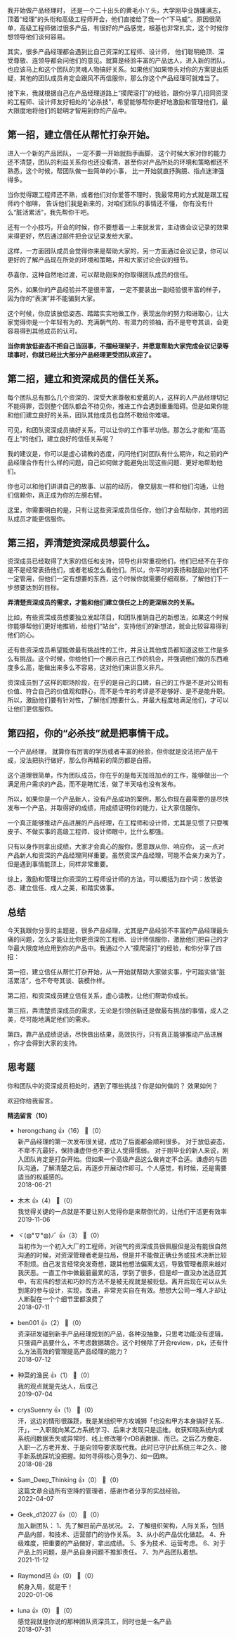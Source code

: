 我开始做产品经理时， 还是一个二十出头的黄毛小丫头，大学刚毕业踌躇满志，顶着“经理”的头衔和高级工程师开会，他们直接给了我一个“下马威”。原因很简单，高级工程师做过很多产品，有很好的产品感觉，根基也非常扎实，这个时候你想领导他们谈何容易。

其实，很多产品经理都会遇到比自己资深的工程师、设计师， 他们聪明绝顶、深受尊敬、连领导都会问他们的意见。就算是经验丰富的产品达人，进入新的团队，也应该马上和这个团队的灵魂人物搞好关系。如果他们如果带头对你的方案提出质疑，其他的团队成员肯定会跟风不再信服你，那么你这个产品经理可就难当了。

接下来，我就根据自己在产品经理道路上“摸爬滚打”的经验，跟你分享几招同资深的工程师、设计师友好相处的“必杀技”，希望能够帮你更好地激励和管理他们，最大限度地将他们的聪明才智用到你的产品中。

## 第一招，建立信任从帮忙打杂开始。

进入一个新的产品团队， 一定不要一开始就指手画脚， 这个时候大家对你的能力还不清楚，团队的利益关系你也还没看清，甚至你对产品所处的环境和策略都还不熟悉，这个时候，帮团队做一些简单的小事， 比一开始就直抒胸臆、指点迷津强得多。

当你觉得跟工程师还不熟，或者他们对你爱答不理时，我最常用的方式就是跟工程师约个咖啡， 告诉他们我是新来的，对咱们团队的事情还不懂， 你有没有什么“脏活累活”，我先帮你干吧。

还有一个小技巧，开会的时候，你不要想着一上来就发言，主动做会议记录的效果来得更好，然后通过邮件把会议记录发给大家。

这样，一方面团队成员会觉得你来是帮助大家的，另一方面通过会议记录，你可以更好的了解产品现在所处的环境和策略，并和大家讨论会议的细节。

恭喜你，这种自然地过渡，可以帮助刚来的你取得团队成员的信任。

另外，如果你的产品经验并不是很丰富， 一定不要装出一副经验很丰富的样子，因为你的“表演”并不能骗到大家。

这个时候，你应该放低姿态、踏踏实实地做工作，表现出你的努力和进取心，让大家觉得你是一个年轻有为的、充满朝气的、有潜力的领袖，而不是夸夸其谈，会更容易得到其他成员的认可。

**当你肯放低姿态不把自己当回事，不摆经理架子，并愿意帮助大家完成会议记录等琐事时，你就已经比大部分产品经理更受团队欢迎了。**

## 第二招，建立和资深成员的信任关系。

每个团队总有那么几个资深的、深受大家尊敬和爱戴的人，这样的人产品经理切记不能得罪，否则整个团队都会不待见你，推进工作会遇到重重阻碍。但是如果你能和他们建立良好的关系，团队其他成员也自然不敢给你难堪。

可见，和团队资深成员搞好关系，可以让你的工作事半功倍。那怎么才能和“高高在上”的他们，建立良好的信任关系呢？

我的建议是，你可以是虚心请教的态度，问问他们对团队有什么期许，和之前的产品经理合作有什么样的问题，自己如何做才能避免出现这些问题、更好地帮助他们。

你也可以和他们讲讲自己的故事、以前的经历， 像交朋友一样和他们沟通，让他们信赖你，真正成为你的左膀右臂。

这里，你需要明白的是，只有让这些资深成员信任你，他们才会帮助你，其他的团队成员才能更信服你。

## 第三招，弄清楚资深成员想要什么。

资深成员已经取得了大家的信任和支持，领导也非常重视他们，他们已经不在乎你是不是经常表扬他们，或者老板怎么看他们。所以，你平时的表扬和鼓励对他们不一定管用，但他们一定有想要的东西，这个时候你就需要仔细观察，了解他们下一步想要达到的目标。

**弄清楚资深成员的需求，才能和他们建立信任之上的更深层次的关系。**

比如，有些资深成员想要独立发起项目，和团队推销自己的新想法，如果这个时候你能够帮他们更好地推销，给他们“站台”，支持他们的新想法，就会比较容易得到他们的心。

还有些资深成员希望能做最有挑战性的工作，并且让其他成员都知道这些工作是多么有挑战。这个时候，你给他们一个展示自己工作的机会，并强调他们做的东西难度多么高，能做出来多么不容易，这对他们来讲意义非凡。

资深成员到了这样的职场阶段，在乎的是自己的口碑，自己的工作是不是对公司有价值、符合自己的价值观和野心，而不是今年的考评是不是够好、是不是能升职。所以，激励他们要有针对性，了解他们想要什么，并最大程度地满足他们，才可以让他们更信服你。

## 第四招，你的“必杀技”就是把事情干成。

一个产品经理， 就算你有厉害的学历或者丰富的经验，但你就是没法把产品干成，没法把执行做好，那么你再精彩的简历都是白搭。

这个道理很简单，作为团队成员，你在乎的是每天加班加点的工作，能够做出一个满足用户需求的产品，而不是瞎忙活，做了半天啥也没有发布。

所以，如果你是一个产品新人，没有产品成功的案例，那么你现在最需要的是尽快发布一个产品，并取得好的成绩，用成绩证明你的能力，让大家信服你。

一个真正能够推动产品进展的产品经理，在工程师和设计师，尤其是见惯了只耍嘴皮子、不做实事的高级工程师、设计师眼中，比什么都强。

只有以身作则拿出成绩，大家才会真心的服你，愿意跟从你、响应你， 这一点对产品新人和资深的产品经理同样重要。虽然资深产品经理，可能不会亲力亲为了，但是遇到事情能顶上，同样非常重要。

综上，激励和管理比你资深的工程师设计师的方法，可以概括为四个词：放低姿态、建立信任、成人之美，和踏实做事。

## 总结

今天我跟你分享的主题是，很多产品经理，尤其是产品经验不丰富的产品经理最头痛的问题，怎么才能让比你更资深的工程师、设计师信服你，激励他们把自己的才华最大限度地应用到你的产品中。我通过个人“摸爬滚打”的经验，和你分享了四招：

第一招，建立信任从帮忙打杂开始，从一开始就帮助大家做实事，宁可踏实做“脏活累活”，也不夸夸其谈、装模作样。

第二招，和资深成员建立信任关系，虚心请教，让他们帮助你成长。

第三招，弄清楚资深成员的需求，无论是引领创新还是做最有挑战的事情，成人之美，尽可能地满足他们的需求。

第四，靠产品成绩说话，尽快做出结果，高效执行，只有真正能够推动产品进展 ，你才会得到大家的支持。

## 思考题

你和团队中的资深成员相处时，遇到了哪些挑战？你是如何做的？ 效果如何？

欢迎你给我留言。
<div><strong>精选留言（10）</strong></div><ul>
<li><span>herongchang</span> 👍（16） 💬（0）<div>新产品经理的第一次发布很关键，成功了后面都会顺利很多。
对于放低姿态，不卑不亢最好，保持谦虚但也不要让人觉得懦弱。
对于刚毕业的新人来说，刚入团队肯定是打杂开始。但如果一个高级产品这么做肯定不合适。谦虚的与团队沟通，了解清楚之后，再逐步开展动作即可。个人感觉，有时候，还是需要适当的权威感的。</div>2018-06-21</li><br/><li><span>木木</span> 👍（4） 💬（0）<div>我觉得关键的一点就是不要让别人觉得你是来帮倒忙的，让他们干活更有效率 </div>2019-11-06</li><br/><li><span>ヾ(◍°∇°◍)ﾉﾞ</span> 👍（3） 💬（0）<div>当初作为一个初入大厂的工程师，对锐气的资深成员很佩服但是没有能很自然沟通的时候，对资深管理者老是拉局，但是并不能做正确业务或技术决断比较不耐烦。自己发言经常突发奇想，跟其他想法偏离太远，导致管理者原来越对我厌恶。一直工作中做最脏最累的活，学到了很多，但是却一直没办法适应其中，有宏伟的想法和巧妙的方法不是被无视就是被贬低。离开后现在可以从头到尾的参与设计，实现，改进，非常充实自在有效。想想大公司一堆人才却让人断裂在一个个细节里都浪费了</div>2018-07-11</li><br/><li><span>ben001</span> 👍（2） 💬（0）<div>资深研发碰到新手产品经理规划的产品，各种没抽象，只思考功能没有逻辑，只强调产品要什么，不考虑数据耦合。这个时候除了开会review，pk，还有什么方法高效的管理提高产品经理的能力？</div>2018-07-12</li><br/><li><span>种菜的渔民</span> 👍（1） 💬（0）<div>我的观点就是先达人，后成己</div>2019-07-04</li><br/><li><span>crysSuenny</span> 👍（1） 💬（0）<div>汗，这边的情形很蹊跷，我是某组织甲方攻城狮「也没和甲方本身搞好关系..汗」，一入职就向某乙方系统学习、后来才发现只是运维。收获知晓系统内或系统间数据丢失或异常时、线上修改哪个rDB表数据、而已。之后乙方撤走、入职一乙方老开发、于是向领导要求取代我。此时已守护此系统三年之久、接手新系统踩坑没把握。如何寻得核心竞争力、如一团麻。</div>2018-08-28</li><br/><li><span>Sam_Deep_Thinking</span> 👍（0） 💬（0）<div>这篇文章合适所有空降的管理者，感谢作者分享的实战经验。</div>2022-04-07</li><br/><li><span>Geek_d12027</span> 👍（0） 💬（0）<div>加入新团队：
1、先了解目前产品状况。
2、了解组织架构，人际关系，包括产品内部，和技术、运营部门的协作关系。
3、从小的产品优化做起。
4、升级难度，把重要的产品做好，拿出成绩。
5、多为技术、运营考虑。
6、对于产品上的问题，是产品自身问题不推卸责任。
7、为产品团队着想。</div>2021-11-12</li><br/><li><span>Raymond吕</span> 👍（0） 💬（0）<div>躬身入局，就是干！</div>2020-01-06</li><br/><li><span>luna</span> 👍（0） 💬（0）<div>感觉我就是你说的那种团队资深员工，同时也是一名产品</div>2018-07-31</li><br/>
</ul>